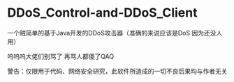 # DDoS_Control-and-DDoS_Client

一个贼简单的基于Java开发的DDoS攻击器（准确的来说应该是DoS 因为还没人用）

呜呜呜大佬们别骂了 再骂人都傻了QAQ

警告：仅限用于代码、网络安全研究，此软件所造成的一切不良后果均与作者无关

